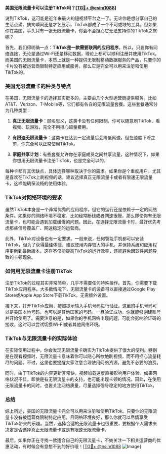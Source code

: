 **美国无限流量卡可以注册TikTok吗？[[TG💪+ @esim1088](https://t.me/s/esim1088)]**

说到TikTok，这可能是近年来最火的短视频平台之一了。无论你是想分享自己的生活点滴、搞笑瞬间还是才艺展示，TikTok都成了一个不可或缺的工具。但如果你在美国，手头只有一张无限流量卡，你会不会担心它无法支持你的TikTok之旅呢？

首先，我们得明确一点：**TikTok是一款需要联网的应用程序**。所以，只要你有网络连接，无论是通过Wi-Fi还是移动数据，理论上都可以顺利注册并使用TikTok。而美国的无限流量卡，本质上就是一种提供无限制移动数据服务的产品，只要你的卡片没有被运营商限制特定应用或服务，那么它是完全可以用来注册和使用TikTok的。

### 美国无限流量卡的种类与特点

在美国，无限流量卡的选择其实挺多的，主要由几个大型运营商提供服务。比如AT&T、Verizon、T-Mobile等，它们都有各自的无限流量套餐。这些套餐通常分为几种类型：

1. **真正无限流量卡**：顾名思义，这类卡没有任何限制，你可以随意刷TikTok、看视频、玩游戏，完全不用担心超量费用。
   
2. **有限速无限流量卡**：这类卡在达到一定流量后会降低网速，但在速度下降之前，你完全可以正常使用TikTok。

3. **家庭共享计划**：有些套餐允许你在家庭成员之间共享流量，这种情况下，如果你想用无限流量卡注册TikTok，也是完全可以的。

每种卡都有其优缺点，具体选择哪种取决于你的需求。如果你是个重度用户，尤其是喜欢在TikTok上刷视频的话，建议选择真正无限流量卡或者有限速无限流量卡，这样能确保流畅的使用体验。

### TikTok对网络环境的要求

虽然TikTok本身是一个非常优秀的应用程序，但它的运行还是依赖于一定的网络条件。如果你的网络环境不稳定，比如经常断线或者网速很慢，那么即使你有无限流量卡，也可能会遇到加载缓慢的问题。因此，在选择无限流量卡时，最好优先考虑那些信号覆盖广、网速稳定的运营商。

此外，TikTok对设备也有一定要求。一般来说，任何智能手机都可以安装TikTok，但为了获得最佳体验，建议使用内存较大的手机，并保持系统和应用程序更新到最新版本。这样不仅能提高TikTok的运行效率，还能避免因软件问题导致的卡顿现象。

### 如何用无限流量卡注册TikTok

注册TikTok的过程其实非常简单，几乎不需要任何特殊操作。首先，你需要下载TikTok应用程序。大多数情况下，无限流量卡的设备可以直接通过Google Play Store或Apple App Store下载TikTok，无需额外设置。

接下来，打开TikTok应用，按照提示输入手机号码进行验证。这里的手机号码可以是美国本地号码，也可以是其他国家的号码。一旦验证成功，你就能够创建账号并开始使用了。需要注意的是，如果你的手机网络出现问题，可能会影响验证码的接收，这时可以尝试切换Wi-Fi或者其他网络环境。

### TikTok与无限流量卡的实际体验

在实际使用过程中，你会发现无限流量卡确实为TikTok提供了很大的便利。特别是在观看视频时，无限流量卡意味着你可以随心所欲地刷视频，而不用担心流量耗尽的问题。不过，这里也要提醒大家注意合理使用网络资源，避免不必要的浪费。

同时，由于TikTok的内容更新非常快，视频加载速度直接影响用户体验。如果网络状况不佳，即使是有无限流量卡的支持，也可能出现卡顿的情况。因此，在使用无限流量卡的同时，也要关注网络质量，尽量选择信号稳定的地方使用TikTok。

### 总结

综上所述，美国的无限流量卡完全可以用来注册和使用TikTok。只要你的无限流量卡没有被运营商限制特定应用，且网络环境良好，那么你就可以尽情享受TikTok带来的乐趣。当然，选择合适的无限流量卡也很重要，要根据个人需求来决定是否选择真正无限流量卡或是有限速无限流量卡。

最后，如果你正在寻找一款适合自己的无限流量卡，不妨关注一下相关运营商的优惠活动，有时候会有意想不到的好价哦！[[TG💪+ @esim1088](https://t.me/s/esim1088) ![Image](https://i.postimg.cc/4NQfJmqS/Snipaste-2025-05-13-00-14-12.png)]